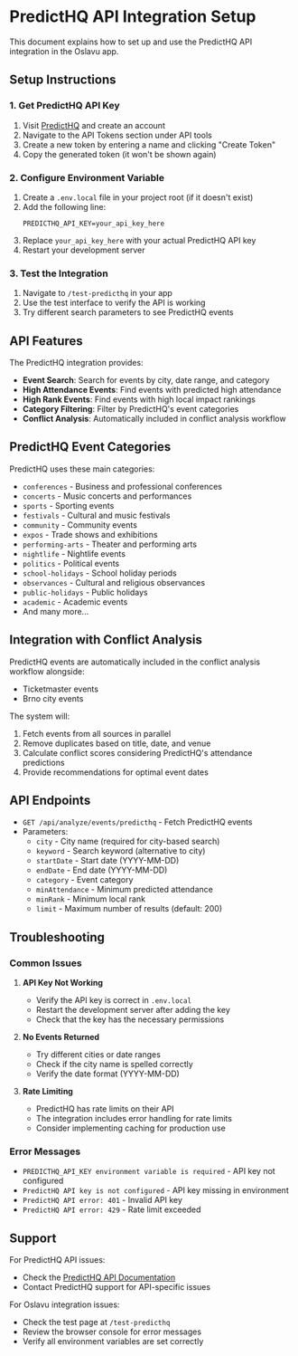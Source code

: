# PredictHQ API Integration Setup

This document explains how to set up and use the PredictHQ API integration in the Oslavu app.

## Setup Instructions

### 1. Get PredictHQ API Key

1. Visit [PredictHQ](https://predicthq.com/) and create an account
2. Navigate to the API Tokens section under API tools
3. Create a new token by entering a name and clicking "Create Token"
4. Copy the generated token (it won't be shown again)

### 2. Configure Environment Variable

1. Create a `.env.local` file in your project root (if it doesn't exist)
2. Add the following line:
   ```
   PREDICTHQ_API_KEY=your_api_key_here
   ```
3. Replace `your_api_key_here` with your actual PredictHQ API key
4. Restart your development server

### 3. Test the Integration

1. Navigate to `/test-predicthq` in your app
2. Use the test interface to verify the API is working
3. Try different search parameters to see PredictHQ events

## API Features

The PredictHQ integration provides:

- **Event Search**: Search for events by city, date range, and category
- **High Attendance Events**: Find events with predicted high attendance
- **High Rank Events**: Find events with high local impact rankings
- **Category Filtering**: Filter by PredictHQ's event categories
- **Conflict Analysis**: Automatically included in conflict analysis workflow

## PredictHQ Event Categories

PredictHQ uses these main categories:
- `conferences` - Business and professional conferences
- `concerts` - Music concerts and performances
- `sports` - Sporting events
- `festivals` - Cultural and music festivals
- `community` - Community events
- `expos` - Trade shows and exhibitions
- `performing-arts` - Theater and performing arts
- `nightlife` - Nightlife events
- `politics` - Political events
- `school-holidays` - School holiday periods
- `observances` - Cultural and religious observances
- `public-holidays` - Public holidays
- `academic` - Academic events
- And many more...

## Integration with Conflict Analysis

PredictHQ events are automatically included in the conflict analysis workflow alongside:
- Ticketmaster events
- Brno city events

The system will:
1. Fetch events from all sources in parallel
2. Remove duplicates based on title, date, and venue
3. Calculate conflict scores considering PredictHQ's attendance predictions
4. Provide recommendations for optimal event dates

## API Endpoints

- `GET /api/analyze/events/predicthq` - Fetch PredictHQ events
- Parameters:
  - `city` - City name (required for city-based search)
  - `keyword` - Search keyword (alternative to city)
  - `startDate` - Start date (YYYY-MM-DD)
  - `endDate` - End date (YYYY-MM-DD)
  - `category` - Event category
  - `minAttendance` - Minimum predicted attendance
  - `minRank` - Minimum local rank
  - `limit` - Maximum number of results (default: 200)

## Troubleshooting

### Common Issues

1. **API Key Not Working**
   - Verify the API key is correct in `.env.local`
   - Restart the development server after adding the key
   - Check that the key has the necessary permissions

2. **No Events Returned**
   - Try different cities or date ranges
   - Check if the city name is spelled correctly
   - Verify the date format (YYYY-MM-DD)

3. **Rate Limiting**
   - PredictHQ has rate limits on their API
   - The integration includes error handling for rate limits
   - Consider implementing caching for production use

### Error Messages

- `PREDICTHQ_API_KEY environment variable is required` - API key not configured
- `PredictHQ API key is not configured` - API key missing in environment
- `PredictHQ API error: 401` - Invalid API key
- `PredictHQ API error: 429` - Rate limit exceeded

## Support

For PredictHQ API issues:
- Check the [PredictHQ API Documentation](https://docs.predicthq.com/)
- Contact PredictHQ support for API-specific issues

For Oslavu integration issues:
- Check the test page at `/test-predicthq`
- Review the browser console for error messages
- Verify all environment variables are set correctly
